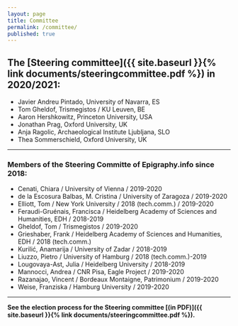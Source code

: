 ```yaml
---
layout: page
title: Committee
permalink: /committee/
published: true
---
```


## The [Steering committee]({{ site.baseurl }}{% link documents/steeringcommittee.pdf %}) in 2020/2021:

* Javier Andreu Pintado, University of Navarra, ES
* Tom Gheldof, Trismegistos / KU Leuven, BE
* Aaron Hershkowitz, Princeton University, USA
* Jonathan Prag, Oxford University, UK
* Anja Ragolic, Archaeological Institute Ljubljana, SLO
* Thea Sommerschield, Oxford University, UK


---

### Members of the Steering Committe of Epigraphy.info since 2018:

* Cenati, Chiara / University of Vienna / 2019-2020
* de la Escosura Balbas, M. Cristina / University of Zaragoza / 2019-2020
* Elliott, Tom / New York University / 2018 (tech.comm.) / 2019-2020
* Feraudi-Gruénais, Francisca / Heidelberg Academy of Sciences and Humanities, EDH / 2018-2019
* Gheldof, Tom / Trismegistos / 2019-2020
* Grieshaber, Frank / Heidelberg Academy of Sciences and Humanities, EDH / 2018 (tech.comm.)
* Kurilić, Anamarija / University of Zadar / 2018-2019
* Liuzzo, Pietro / University of Hamburg / 2018 (tech.comm.)-2019
* Lougovaya-Ast, Julia / Heidelberg University / 2018-2019
* Mannocci, Andrea / CNR Pisa, Eagle Project / 2019-2020
* Razanajao, Vincent / Bordeaux Montaigne, Patrimonium / 2019-2020
* Weise, Franziska / Hamburg University / 2019-2020


---

**See the election process for the Steering committee [(in PDF)]({{ site.baseurl }}{% link documents/steeringcommittee.pdf %}).**
